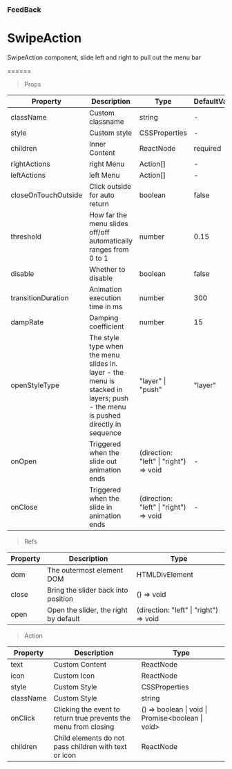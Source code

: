 ### FeedBack

# SwipeAction 

SwipeAction component, slide left and right to pull out the menu bar

======

> Props

|Property|Description|Type|DefaultValue|
|----------|-------------|------|------|
|className|Custom classname|string|-|
|style|Custom style|CSSProperties|-|
|children|Inner Content|ReactNode|required|
|rightActions|right Menu|Action\[\]|-|
|leftActions|left Menu|Action\[\]|-|
|closeOnTouchOutside|Click outside for auto return|boolean|false|
|threshold|How far the menu slides off/off automatically ranges from 0 to 1|number|0.15|
|disable|Whether to disable|boolean|false|
|transitionDuration|Animation execution time in ms|number|300|
|dampRate|Damping coefficient|number|15|
|openStyleType|The style type when the menu slides in\. layer \- the menu is stacked in layers; push \- the menu is pushed directly in sequence|"layer" \| "push"|"layer"|
|onOpen|Triggered when the slide out animation ends|(direction: "left" \| "right") =\> void|-|
|onClose|Triggered when the slide in animation ends|(direction: "left" \| "right") =\> void|-|

> Refs

|Property|Description|Type|
|----------|-------------|------|
|dom|The outermost element DOM|HTMLDivElement|
|close|Bring the slider back into position|() =\> void|
|open|Open the slider, the right by default|(direction: "left" \| "right") =\> void|

> Action

|Property|Description|Type|
|----------|-------------|------|
|text|Custom Content|ReactNode|
|icon|Custom Icon|ReactNode|
|style|Custom Style|CSSProperties|
|className|Custom Style|string|
|onClick|Clicking the event to return true prevents the menu from closing|() =\> boolean \| void \| Promise\<boolean \| void\>|
|children|Child elements do not pass children with text or icon|ReactNode|
